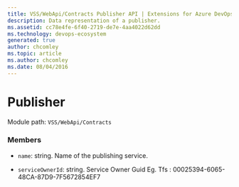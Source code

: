```yaml
---
title: VSS/WebApi/Contracts Publisher API | Extensions for Azure DevOps Services
description: Data representation of a publisher.
ms.assetid: cc78e4fe-6f40-2719-de7e-4aa4022d62dd
ms.technology: devops-ecosystem
generated: true
author: chcomley
ms.topic: article
ms.author: chcomley
ms.date: 08/04/2016
---
```


# Publisher

Module path: `VSS/WebApi/Contracts`

### Members

* `name`: string. Name of the publishing service.

* `serviceOwnerId`: string. Service Owner Guid Eg. Tfs : 00025394-6065-48CA-87D9-7F5672854EF7
